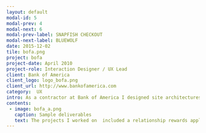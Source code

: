 ```yaml
---
layout: default
modal-id: 5
modal-prev: 4
modal-next: 6
modal-prev-label: SNAPFISH CHECKOUT
modal-next-label: BLUEWOLF
date: 2015-12-02
tile: bofa.png
project: bofa
project-date: April 2010
project-role: Interaction Designer / UX Lead
client: Bank of America
client_logo: logo_bofa.png
client_url: http://www.bankofamerica.com
category:  UX
intro: As a contractor at Bank of America I designed site architectures, process flows, wireframe schematics and detailed page specifications for financial applications and sales websites.
contents:
 - image: bofa_a.png
   caption: Sample deliverables
   text: The projects I worked on  included a relationship rewards application, enabling customers to easily redeem points. As well as the re-design of Bank of America’s three European acquisition websites.
---
```

